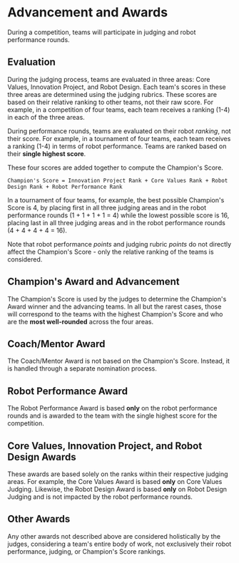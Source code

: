 # Advancement and Awards

During a competition, teams will participate in judging and robot performance rounds.


## Evaluation

During the judging process, teams are evaluated in three areas: Core Values, Innovation Project, and Robot Design. Each team's scores in these three areas are determined using the judging rubrics. These scores are based on their relative ranking to other teams, not their raw score. For example, in a competition of four teams, each team receives a ranking (1-4) in each of the three areas.

During performance rounds, teams are evaluated on their robot *ranking*, not their score. For example, in a tournament of four teams, each team receives a ranking (1-4) in terms of robot performance. Teams are ranked based on their **single highest score**.

These four scores are added together to compute the Champion's Score.

    Champion's Score = Innovation Project Rank + Core Values Rank + Robot Design Rank + Robot Performance Rank

In a tournament of four teams, for example, the best possible Champion's Score is 4, by placing first in all three judging areas and in the robot performance rounds (1 + 1 + 1 + 1 = 4) while the lowest possible score is 16, placing last in all three judging areas and in the robot performance rounds (4 + 4 + 4 + 4 = 16).

Note that robot performance *points* and judging rubric *points* do not directly affect the Champion's Score - only the relative ranking of the teams is considered.


## Champion's Award and Advancement

The Champion's Score is used by the judges to determine the Champion's Award winner and the advancing teams. In all but the rarest cases, those will correspond to the teams with the highest Champion's Score and who are the **most well-rounded** across the four areas.


## Coach/Mentor Award

The Coach/Mentor Award is not based on the Champion's Score. Instead, it is handled through a separate nomination process.


## Robot Performance Award

The Robot Performance Award is based **only** on the robot performance rounds and is awarded to the team with the single highest score for the competition.


## Core Values, Innovation Project, and Robot Design Awards

These awards are based solely on the ranks within their respective judging areas. For example, the Core Values Award is based **only** on Core Values Judging. Likewise, the Robot Design Award is based **only** on Robot Design Judging and is not impacted by the robot performance rounds.


## Other Awards

Any other awards not described above are considered holistically by the judges, considering a team's entire body of work, not exclusively their robot performance, judging, or Champion's Score rankings.